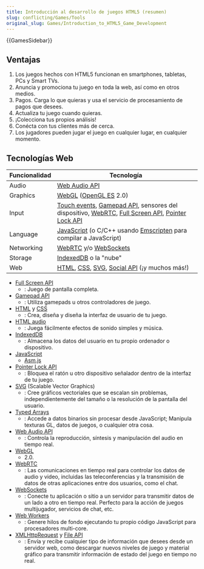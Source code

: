 ```yaml
---
title: Introducción al desarrollo de juegos HTML5 (resumen)
slug: conflicting/Games/Tools
original_slug: Games/Introduction_to_HTML5_Game_Development
---
```


{{GamesSidebar}}

## Ventajas

1. Los juegos hechos con HTML5 funcionan en smartphones, tabletas, PCs y Smart TVs.
2. Anuncia y promociona tu juego en toda la web, así como en otros medios.
3. Pagos. Carga lo que quieras y usa el servicio de procesamiento de pagos que desees.
4. Actualiza tu juego cuando quieras.
5. ¡Colecciona tus propios análisis!
6. Conécta con tus clientes más de cerca.
7. Los jugadores pueden jugar el juego en cualquier lugar, en cualquier momento.

## Tecnologías Web

| Funcionalidad | Tecnología                                                                                                                                                                                                                                                                                   |
| ------------- | -------------------------------------------------------------------------------------------------------------------------------------------------------------------------------------------------------------------------------------------------------------------------------------------- |
| Audio         | [Web Audio API](/es/docs/Web/API/Web_Audio_API)                                                                                                                                                                                                                                              |
| Graphics      | [WebGL](/es/docs/Web/API/WebGL_API) ([OpenGL ES](https://www.khronos.org/opengles/) 2.0)                                                                                                                                                                                                     |
| Input         | [Touch events](/es/docs/Web/API/Touch_events), [Gamepad API](/es/docs/Web/API/Gamepad_API/Using_the_Gamepad_API), sensores del dispositivo, [WebRTC](/es/docs/Web/API/WebRTC_API), [Full Screen API](/es/docs/Web/API/Fullscreen_API), [Pointer Lock API](/es/docs/Web/API/Pointer_Lock_API) |
| Language      | [JavaScript](/es/docs/Web/JavaScript) (o C/C++ usando [Emscripten](https://github.com/kripken/emscripten/wiki) para compilar a JavaScript)                                                                                                                                                   |
| Networking    | [WebRTC](/es/docs/Web/API/WebRTC_API) y/o [WebSockets](/es/docs/Web/API/WebSockets_API)                                                                                                                                                                                                      |
| Storage       | [IndexedDB](/es/docs/Web/API/IndexedDB_API) o la "nube"                                                                                                                                                                                                                                      |
| Web           | [HTML](/es/docs/Web/HTML), [CSS](/es/docs/Web/CSS), [SVG](/es/docs/Web/SVG), [Social API](/es/docs/Social_API) (¡y muchos más!)                                                                                                                                                              |

- [Full Screen API](/es/docs/Web/API/Fullscreen_API)
  - : Juego de pantalla completa.
- [Gamepad API](/es/docs/Web/API/Gamepad_API/Using_the_Gamepad_API)
  - : Utiliza gamepads u otros controladores de juego.
- [HTML](/es/docs/Web/HTML) y [CSS](/es/docs/Web/CSS)
  - : Crea, diseña y diseña la interfaz de usuario de tu juego.
- [HTML audio](/es/docs/Web/HTML/Element/audio)
  - : Juega fácilmente efectos de sonido simples y música.
- [IndexedDB](/es/docs/Web/API/IndexedDB_API)
  - : Almacena los datos del usuario en tu propio ordenador o dispositivo.
- [JavaScript](/es/docs/Web/JavaScript)
  - [Asm.js](http://asmjs.org/spec/latest/)
- [Pointer Lock API](/es/docs/Web/API/Pointer_Lock_API)
  - : Bloquea el ratón u otro dispositivo señalador dentro de la interfaz de tu juego.
- [SVG](/es/docs/Web/SVG) (Scalable Vector Graphics)
  - : Cree gráficos vectoriales que se escalan sin problemas, independientemente del tamaño o la resolución de la pantalla del usuario.
- [Typed Arrays](/es/docs/Web/JavaScript/Guide/Typed_arrays)
  - : Accede a datos binarios sin procesar desde JavaScript; Manipula texturas GL, datos de juegos, o cualquier otra cosa.
- [Web Audio API](/es/docs/Web/API/Web_Audio_API)
  - : Controla la reproducción, síntesis y manipulación del audio en tiempo real.
- [WebGL](/es/docs/Web/API/WebGL_API)
  - 2.0.
- [WebRTC](/es/docs/Web/API/WebRTC_API)
  - : Las comunicaciones en tiempo real para controlar los datos de audio y video, incluidas las teleconferencias y la transmisión de datos de otras aplicaciones entre dos usuarios, como el chat.
- [WebSockets](/es/docs/Web/API/WebSockets_API)
  - : Conecte tu aplicación o sitio a un servidor para transmitir datos de un lado a otro en tiempo real. Perfecto para la acción de juegos multijugador, servicios de chat, etc.
- [Web Workers](/es/docs/Web/API/Web_Workers_API/Using_web_workers)
  - : Genere hilos de fondo ejecutando tu propio código JavaScript para procesadores multi-core.
- [XMLHttpRequest](/es/docs/Web/API/XMLHttpRequest) y [File API](/es/docs/DOM/File_API)
  - : Envía y recibe cualquier tipo de información que desees desde un servidor web, como descargar nuevos niveles de juego y material gráfico para transmitir información de estado del juego en tiempo no real.
